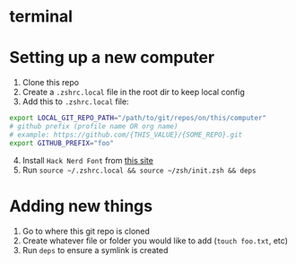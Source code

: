 # terminal

# Setting up a new computer

1. Clone this repo
2. Create a `.zshrc.local` file in the root dir to keep local config
3. Add this to `.zshrc.local` file:

```sh
export LOCAL_GIT_REPO_PATH="/path/to/git/repos/on/this/computer"
# github prefix (profile name OR org name)
# example: https://github.com/{THIS_VALUE}/{SOME_REPO}.git
export GITHUB_PREFIX="foo"
```

4. Install `Hack Nerd Font` from [this site](https://www.nerdfonts.com/font-downloads)
5. Run `source ~/.zshrc.local && source ~/zsh/init.zsh && deps`

# Adding new things

1. Go to where this git repo is cloned
2. Create whatever file or folder you would like to add (`touch foo.txt`, etc)
3. Run `deps` to ensure a symlink is created
